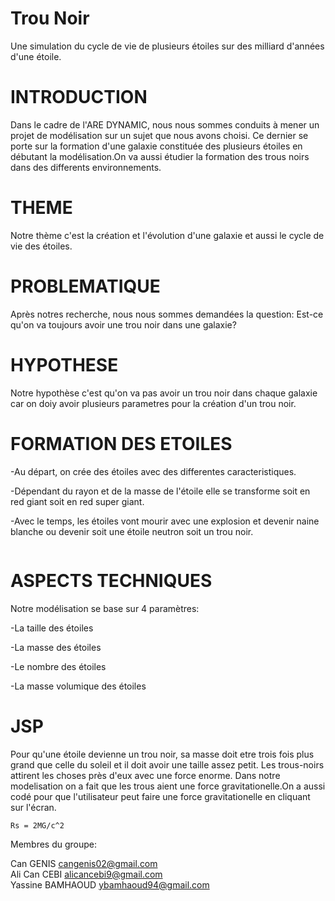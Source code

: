 # Trou Noir

Une simulation du cycle de vie de plusieurs étoiles sur des milliard d'années d'une étoile.

# INTRODUCTION

Dans le cadre de l'ARE DYNAMIC, nous nous sommes conduits à mener un projet de modélisation sur un sujet que nous avons choisi. Ce dernier se porte sur la formation d'une galaxie constituée des plusieurs étoiles en débutant la modélisation.On va aussi étudier la formation des trous noirs dans des differents environnements.

# THEME

Notre thème c'est la création et l'évolution d'une galaxie et aussi le cycle de vie des étoiles.

# PROBLEMATIQUE

Après notres recherche, nous nous sommes demandées la question: Est-ce qu'on va toujours avoir une trou noir dans une galaxie?

# HYPOTHESE 

Notre hypothèse c'est qu'on va pas avoir un trou noir dans chaque galaxie car on doiy avoir plusieurs parametres pour la création d'un trou noir.




# FORMATION DES ETOILES
-Au départ, on crée des étoiles avec des differentes caracteristiques.

-Dépendant du rayon et de la masse de l'étoile elle se transforme soit en red giant soit en red super giant.

-Avec le temps, les étoiles vont mourir avec une explosion et devenir naine blanche ou devenir soit une étoile neutron soit  un trou noir.

<a href="https://zupimages.net/viewer.php?id=22/13/wqrb.jpg"><img src="https://zupimages.net/up/22/13/wqrb.jpg" alt="" /></a>

# ASPECTS TECHNIQUES
Notre modélisation se base sur 4 paramètres:

-La taille des étoiles

-La masse des étoiles

-Le nombre des étoiles

-La masse volumique des étoiles

# JSP

Pour qu'une étoile devienne un trou noir, sa masse doit etre trois fois plus grand que celle du soleil et il doit avoir une taille assez petit. Les trous-noirs attirent les choses près d'eux avec une force enorme. Dans notre modelisation on a fait  que les trous aient une force gravitationelle.On a aussi codé pour que l'utilisateur peut faire une force gravitationelle en cliquant sur l'écran.

`Rs = 2MG/c^2`


Membres du groupe:

Can GENIS cangenis02@gmail.com                       
Ali Can CEBI alicancebi9@gmail.com                     
Yassine BAMHAOUD ybamhaoud94@gmail.com


